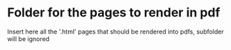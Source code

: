 # Folder for the pages to render in pdf

Insert here all the '.html' pages that should be rendered into pdfs, subfolder will be ignored
